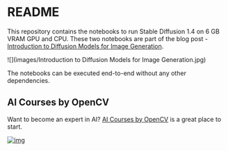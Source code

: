 # README

This repository contains the notebooks to run Stable Diffusion 1.4 on 6 GB VRAM GPU and CPU. These two notebooks are part of the blog post - [Introduction to Diffusion Models for Image Generation](https://learnopencv.com/image-generation-using-diffusion-models/).



![](images/Introduction to Diffusion Models for Image Generation.jpg) 



The notebooks can be executed end-to-end without any other dependencies.



## AI Courses by OpenCV

Want to become an expert in AI? [AI Courses by OpenCV](https://opencv.org/courses/) is a great place to start.

[![img](https://camo.githubusercontent.com/5c10c2db6c1c005a3846ca4e1774a650346ef7e0be436aa7b39e50210d2a80af/68747470733a2f2f6c6561726e6f70656e63762e636f6d2f77702d636f6e74656e742f75706c6f6164732f323032332f30312f41492d436f75727365732d42792d4f70656e43562d4769746875622e706e67)](https://opencv.org/courses/)